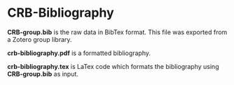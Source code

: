 # CRB-Bibliography

**CRB-group.bib** is the raw data in BibTex format. This file was exported from a Zotero group library.

**crb-bibliography.pdf** is a formatted bibliography.

**crb-bibliography.tex** is LaTex code which formats the bibliography using **CRB-group.bib** as input.
